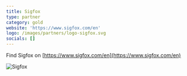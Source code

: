 ```yaml
---
title: Sigfox
type: partner
category: gold
website: 'https://www.sigfox.com/en'
logo: /images/partners/logo-sigfox.svg
socials: []
---
```


Find Sigfox on [https://www.sigfox.com/en](https://www.sigfox.com/en)

![Sigfox](/images/partners/logo-sigfox.svg)

